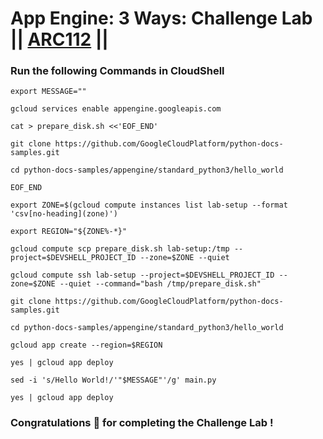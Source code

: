 # App Engine: 3 Ways: Challenge Lab || [ARC112](https://www.cloudskillsboost.google/focuses/63241?parent=catalog) ||

### Run the following Commands in CloudShell

```
export MESSAGE=""
```

```
gcloud services enable appengine.googleapis.com

cat > prepare_disk.sh <<'EOF_END'

git clone https://github.com/GoogleCloudPlatform/python-docs-samples.git

cd python-docs-samples/appengine/standard_python3/hello_world

EOF_END

export ZONE=$(gcloud compute instances list lab-setup --format 'csv[no-heading](zone)')

export REGION="${ZONE%-*}"

gcloud compute scp prepare_disk.sh lab-setup:/tmp --project=$DEVSHELL_PROJECT_ID --zone=$ZONE --quiet

gcloud compute ssh lab-setup --project=$DEVSHELL_PROJECT_ID --zone=$ZONE --quiet --command="bash /tmp/prepare_disk.sh"

git clone https://github.com/GoogleCloudPlatform/python-docs-samples.git

cd python-docs-samples/appengine/standard_python3/hello_world

gcloud app create --region=$REGION

yes | gcloud app deploy

sed -i 's/Hello World!/'"$MESSAGE"'/g' main.py

yes | gcloud app deploy
```

### Congratulations 🎉 for completing the Challenge Lab !
